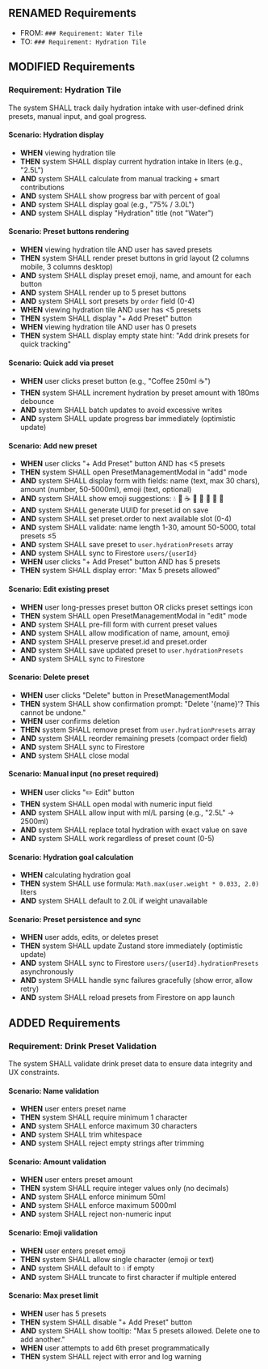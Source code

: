 ## RENAMED Requirements
- FROM: `### Requirement: Water Tile`
- TO: `### Requirement: Hydration Tile`

## MODIFIED Requirements

### Requirement: Hydration Tile
The system SHALL track daily hydration intake with user-defined drink presets, manual input, and goal progress.

#### Scenario: Hydration display
- **WHEN** viewing hydration tile
- **THEN** system SHALL display current hydration intake in liters (e.g., "2.5L")
- **AND** system SHALL calculate from manual tracking + smart contributions
- **AND** system SHALL show progress bar with percent of goal
- **AND** system SHALL display goal (e.g., "75% / 3.0L")
- **AND** system SHALL display "Hydration" title (not "Water")

#### Scenario: Preset buttons rendering
- **WHEN** viewing hydration tile AND user has saved presets
- **THEN** system SHALL render preset buttons in grid layout (2 columns mobile, 3 columns desktop)
- **AND** system SHALL display preset emoji, name, and amount for each button
- **AND** system SHALL render up to 5 preset buttons
- **AND** system SHALL sort presets by `order` field (0-4)
- **WHEN** viewing hydration tile AND user has <5 presets
- **THEN** system SHALL display "+ Add Preset" button
- **WHEN** viewing hydration tile AND user has 0 presets
- **THEN** system SHALL display empty state hint: "Add drink presets for quick tracking"

#### Scenario: Quick add via preset
- **WHEN** user clicks preset button (e.g., "Coffee 250ml ☕")
- **THEN** system SHALL increment hydration by preset amount with 180ms debounce
- **AND** system SHALL batch updates to avoid excessive writes
- **AND** system SHALL update progress bar immediately (optimistic update)

#### Scenario: Add new preset
- **WHEN** user clicks "+ Add Preset" button AND has <5 presets
- **THEN** system SHALL open PresetManagementModal in "add" mode
- **AND** system SHALL display form with fields: name (text, max 30 chars), amount (number, 50-5000ml), emoji (text, optional)
- **AND** system SHALL show emoji suggestions: 💧 🥤 ☕ 🍵 🥛 🧃 🍷 🍺
- **AND** system SHALL generate UUID for preset.id on save
- **AND** system SHALL set preset.order to next available slot (0-4)
- **AND** system SHALL validate: name length 1-30, amount 50-5000, total presets ≤5
- **AND** system SHALL save preset to `user.hydrationPresets` array
- **AND** system SHALL sync to Firestore `users/{userId}`
- **WHEN** user clicks "+ Add Preset" button AND has 5 presets
- **THEN** system SHALL display error: "Max 5 presets allowed"

#### Scenario: Edit existing preset
- **WHEN** user long-presses preset button OR clicks preset settings icon
- **THEN** system SHALL open PresetManagementModal in "edit" mode
- **AND** system SHALL pre-fill form with current preset values
- **AND** system SHALL allow modification of name, amount, emoji
- **AND** system SHALL preserve preset.id and preset.order
- **AND** system SHALL save updated preset to `user.hydrationPresets`
- **AND** system SHALL sync to Firestore

#### Scenario: Delete preset
- **WHEN** user clicks "Delete" button in PresetManagementModal
- **THEN** system SHALL show confirmation prompt: "Delete '{name}'? This cannot be undone."
- **WHEN** user confirms deletion
- **THEN** system SHALL remove preset from `user.hydrationPresets` array
- **AND** system SHALL reorder remaining presets (compact order field)
- **AND** system SHALL sync to Firestore
- **AND** system SHALL close modal

#### Scenario: Manual input (no preset required)
- **WHEN** user clicks "✏️ Edit" button
- **THEN** system SHALL open modal with numeric input field
- **AND** system SHALL allow input with ml/L parsing (e.g., "2.5L" → 2500ml)
- **AND** system SHALL replace total hydration with exact value on save
- **AND** system SHALL work regardless of preset count (0-5)

#### Scenario: Hydration goal calculation
- **WHEN** calculating hydration goal
- **THEN** system SHALL use formula: `Math.max(user.weight * 0.033, 2.0)` liters
- **AND** system SHALL default to 2.0L if weight unavailable

#### Scenario: Preset persistence and sync
- **WHEN** user adds, edits, or deletes preset
- **THEN** system SHALL update Zustand store immediately (optimistic update)
- **AND** system SHALL sync to Firestore `users/{userId}.hydrationPresets` asynchronously
- **AND** system SHALL handle sync failures gracefully (show error, allow retry)
- **AND** system SHALL reload presets from Firestore on app launch

## ADDED Requirements

### Requirement: Drink Preset Validation
The system SHALL validate drink preset data to ensure data integrity and UX constraints.

#### Scenario: Name validation
- **WHEN** user enters preset name
- **THEN** system SHALL require minimum 1 character
- **AND** system SHALL enforce maximum 30 characters
- **AND** system SHALL trim whitespace
- **AND** system SHALL reject empty strings after trimming

#### Scenario: Amount validation
- **WHEN** user enters preset amount
- **THEN** system SHALL require integer values only (no decimals)
- **AND** system SHALL enforce minimum 50ml
- **AND** system SHALL enforce maximum 5000ml
- **AND** system SHALL reject non-numeric input

#### Scenario: Emoji validation
- **WHEN** user enters preset emoji
- **THEN** system SHALL allow single character (emoji or text)
- **AND** system SHALL default to 💧 if empty
- **AND** system SHALL truncate to first character if multiple entered

#### Scenario: Max preset limit
- **WHEN** user has 5 presets
- **THEN** system SHALL disable "+ Add Preset" button
- **AND** system SHALL show tooltip: "Max 5 presets allowed. Delete one to add another."
- **WHEN** user attempts to add 6th preset programmatically
- **THEN** system SHALL reject with error and log warning
